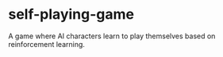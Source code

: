 # self-playing-game
A game where AI characters learn to play themselves based on reinforcement learning.
